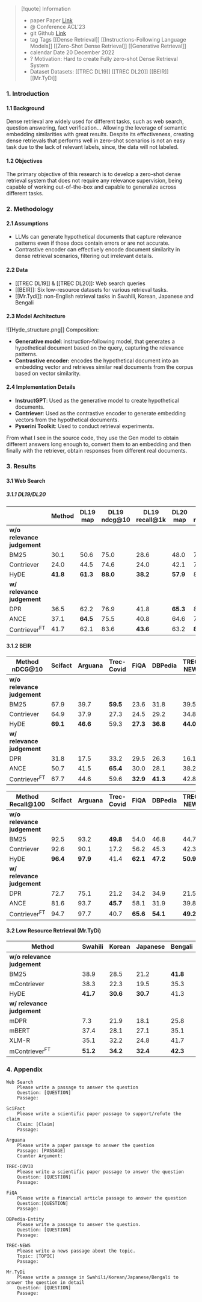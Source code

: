 
> [!quote] Information 
> * paper Paper [Link](https://arxiv.org/pdf/2212.10496)
> * @ Conference ACL'23
> * git Github [Link](https://github.com/texttron/hyde)
> *  tag Tags 
> 	[[Dense Retrieval]]
> 	[[Instructions-Following Language Models]]
> 	[[Zero-Shot Dense Retrieval]]
> 	[[Generative Retrieval]]
> * calendar Date 20 December 2022
> * ? Motivation: 
> 	Hard to create Fully zero-shot Dense Retrieval System
> *  Dataset Datasets:
> 	[[TREC DL19]] 
> 	[[TREC DL20]]
> 	[[BEIR]]
> 	[[Mr.TyDi]]
> 

### 1. Introduction
#### 1.1 Background
Dense retrieval are widely used for different tasks, such as web search, question answering, fact verification... Allowing the leverage of semantic embedding similarities with great results. Despite its effectiveness, creating dense retrievals that performs well in zero-shot scenarios is not an easy task due to the lack of relevant labels, since, the data will not labeled.
#### 1.2 Objectives
The primary objective of this research is to develop a zero-shot dense retrieval system that does not require any relevance supervision, being capable of working out-of-the-box and  capable to generalize across different tasks. 
### 2. Methodology
#### 2.1 Assumptions
*  LLMs can generate hypothetical documents that capture relevance patterns even if those docs contain errors or are not accurate.
* Contrastive encoder can effectively encode document similarity in dense retrieval scenarios, filtering out irrelevant details.
#### 2.2 Data
* [[TREC DL19]] & [[TREC DL20]]: Web search queries
* [[BEIR]]: Six low-resource datasets for various retrieval tasks.
* [[Mr.Tydi]]: non-English retrieval tasks in Swahili, Korean, Japanese and Bengali
#### 2.3 Model Architecture
![[Hyde_structure.png]]
Composition:
* **Generative model**: instruction-following model, that generates a hypothetical document based on the query, capturing the relevance patterns.
* **Contrastive encoder:** encodes the hypothetical document into an embedding vector and retrieves similar real documents from the corpus based on vector similarity.
#### 2.4 Implementation Details
- **InstructGPT**: Used as the generative model to create hypothetical documents.
- **Contriever**: Used as the contrastive encoder to generate embedding vectors from the hypothetical documents.
- **Pyserini Toolkit**: Used to conduct retrieval experiments.

From what I see in the source code, they use the Gen model to obtain different answers long enough to, convert them to an embedding and then finally with the retriever, obtain responses from different real documents.  
### 3. Results

#### 3.1 Web Search

  ##### 3.1.1 DL19/DL20

|                             | Method   | DL19 map | DL19 ndcg@10 | DL19 recall@1k | DL20 map | DL20 ndcg@10 | DL20 recall@1k |
| --------------------------- | -------- | -------- | ------------ | -------------- | -------- | ------------ | -------------- |
| **w/o relevance judgement** |          |          |              |                |          |              |                |
| BM25                        | 30.1     | 50.6     | 75.0         | 28.6           | 48.0     | 78.6         |                |
| Contriever                  | 24.0     | 44.5     | 74.6         | 24.0           | 42.1     | 75.4         |                |
| HyDE                        | **41.8** | **61.3** | **88.0**     | **38.2**       | **57.9** | 84.4         |                |
| **w/ relevance judgement**  |          |          |              |                |          |              |                |
| DPR                         | 36.5     | 62.2     | 76.9         | 41.8           | **65.3** | 81.4         |                |
| ANCE                        | 37.1     | **64.5** | 75.5         | 40.8           | 64.6     | 77.6         |                |
| Contriever<sup>FT</sup>     | 41.7     | 62.1     | 83.6         | **43.6**       | 63.2     | **85.8**     |                |

  #### 3.1.2 BEIR

| Method nDCG@10              | Scifact  | Arguana  | Trec-Covid | FiQA     | DBPedia  | TREC-NEWS |
| --------------------------- | -------- | -------- | ---------- | -------- | -------- | --------- |
| **w/o relevance judgement** |          |          |            |          |          |           |
| BM25                        | 67.9     | 39.7     | **59.5**   | 23.6     | 31.8     | 39.5      |
| Contriever                  | 64.9     | 37.9     | 27.3       | 24.5     | 29.2     | 34.8      |
| HyDE                        | **69.1** | **46.6** | 59.3       | **27.3** | **36.8** | **44.0**  |
| **w/ relevance judgement**  |          |          |            |          |          |           |
| DPR                         | 31.8     | 17.5     | 33.2       | 29.5     | 26.3     | 16.1      |
| ANCE                        | 50.7     | 41.5     | **65.4**   | 30.0     | 28.1     | 38.2      |
| Contriever<sup>FT</sup>     | 67.7     | 44.6     | 59.6       | **32.9** | **41.3** | 42.8      |

| Method Recall@100           | Scifact  | Arguana  | Trec-Covid | FiQA     | DBPedia  | TREC-NEWS |
| --------------------------- | -------- | -------- | ---------- | -------- | -------- | --------- |
| **w/o relevance judgement** |          |          |            |          |          |           |
| BM25                        | 92.5     | 93.2     | **49.8**   | 54.0     | 46.8     | 44.7      |
| Contriever                  | 92.6     | 90.1     | 17.2       | 56.2     | 45.3     | 42.3      |
| HyDE                        | **96.4** | **97.9** | 41.4       | **62.1** | **47.2** | **50.9**  |
| **w/ relevance judgement**  |          |          |            |          |          |           |
| DPR                         | 72.7     | 75.1     | 21.2       | 34.2     | 34.9     | 21.5      |
| ANCE                        | 81.6     | 93.7     | **45.7**   | 58.1     | 31.9     | 39.8      |
| Contriever<sup>FT</sup>     | 94.7     | 97.7     | 40.7       | **65.6** | **54.1** | **49.2**  |

#### 3.2 Low Resource Retrieval (Mr.TyDi)

| Method                      | Swahili  | Korean   | Japanese | Bengali  |
| --------------------------- | -------- | -------- | -------- | -------- |
| **w/o relevance judgement** |          |          |          |          |
| BM25                        | 38.9     | 28.5     | 21.2     | **41.8** |
| mContriever                 | 38.3     | 22.3     | 19.5     | 35.3     |
| HyDE                        | **41.7** | **30.6** | **30.7** | 41.3     |
| **w/ relevance judgement**  |          |          |          |          |
| mDPR                        | 7.3      | 21.9     | 18.1     | 25.8     |
| mBERT                       | 37.4     | 28.1     | 27.1     | 35.1     |
| XLM-R                       | 35.1     | 32.2     | 24.8     | 41.7     |
| mContriever<sup>FT</sup>    | **51.2** | **34.2** | **32.4** | **42.3** |


### 4. Appendix

	Web Search
		Please write a passage to answer the question
		Question: [QUESTION]
		Passage:
	
	SciFact
		Please write a scientific paper passage to support/refute the claim
		Claim: [Claim]
		Passage:
	
	Arguana
		Please write a paper passage to answer the question
		Passage: [PASSAGE]
		Counter Argument:
	
	TREC-COVID
		Please write a scientific paper passage to answer the question
		Question: [QUESTION]
		Passage:
	
	FiQA
		Please write a financial article passage to answer the question
		Question:[QUESTION]
		Passage:
	
	DBPedia-Entity
		Please write a passage to answer the question.
		Question: [QUESTION]
		Passage:
		
	TREC-NEWS
		Please write a news passage about the topic.
		Topic: [TOPIC]
		Passage:
	
	Mr.TyDi
		Please write a passage in Swahili/Korean/Japanese/Bengali to answer the question in detail
		Question: [QUESTION]
		Passage:
	
